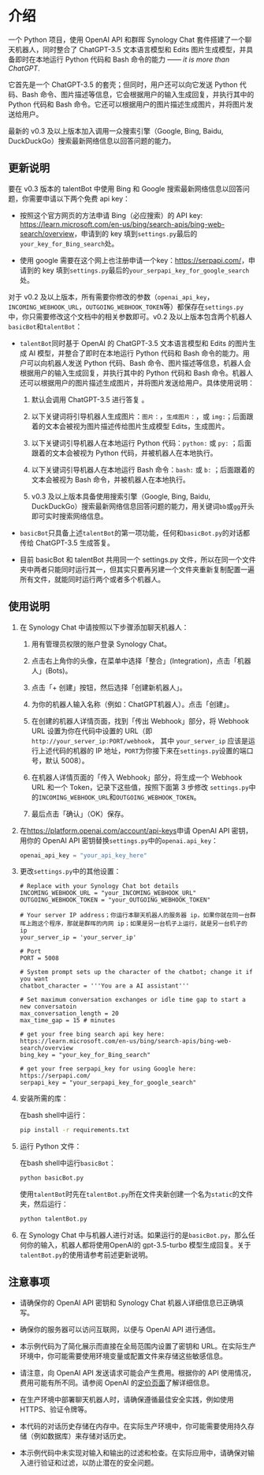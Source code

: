 

# 介绍

一个 Python 项目，使用 OpenAI API 和群晖 Synology Chat 套件搭建了一个聊天机器人，同时整合了 ChatGPT-3.5 文本语言模型和 Edits 图片生成模型，并具备即时在本地运行 Python 代码和 Bash 命令的能力 —— *it is more than ChatGPT*.

它首先是一个 ChatGPT-3.5 的套壳；但同时，用户还可以向它发送 Python 代码、Bash 命令、图片描述等信息，它会根据用户的输入生成回复，并执行其中的 Python 代码和 Bash 命令。它还可以根据用户的图片描述生成图片，并将图片发送给用户。

最新的 v0.3 及以上版本加入调用一众搜索引擎（Google, Bing, Baidu, DuckDuckGo）搜索最新网络信息以回答问题的能力。

## 更新说明

要在 v0.3 版本的 talentBot 中使用 Bing 和 Google 搜索最新网络信息以回答问题，你需要申请以下两个免费 api key：

- 按照这个官方网页的方法申请 Bing（必应搜索）的 API key: <https://learn.microsoft.com/en-us/bing/search-apis/bing-web-search/overview>，申请到的 key 填到`settings.py`最后的`your_key_for_Bing_search`处。

- 使用 google 需要在这个网上也注册申请一个key：<https://serpapi.com/>，申请到的 key 填到`settings.py`最后的`your_serpapi_key_for_google_search`处。

对于 v0.2 及以上版本，所有需要你修改的参数（`openai_api_key`，`INCOMING_WEBHOOK_URL`，`OUTGOING_WEBHOOK_TOKEN`等）都保存在`settings.py`中，你只需要修改这个文档中的相关参数即可。v0.2 及以上版本包含两个机器人`basicBot`和`talentBot`：
    
- `talentBot`同时基于 OpenAI 的 ChatGPT-3.5 文本语言模型和 Edits 的图片生成 AI 模型，并整合了即时在本地运行 Python 代码和 Bash 命令的能力。用户可以向机器人发送 Python 代码、Bash 命令、图片描述等信息，机器人会根据用户的输入生成回复，并执行其中的 Python 代码和 Bash 命令。机器人还可以根据用户的图片描述生成图片，并将图片发送给用户。具体使用说明：

    1. 默认会调用 ChatGPT-3.5 进行答复 。

    2. 以下关键词将引导机器人生成图片：`图片：`，`生成图片：`，或 `img:`；后面跟着的文本会被视为图片描述传给图片生成模型 Edits，生成图片。

    3. 以下关键词引导机器人在本地运行 Python 代码：`python:` 或 `py:` ；后面跟着的文本会被视为 Python 代码，并被机器人在本地执行。

    4. 以下关键词引导机器人在本地运行 Bash 命令：`bash:` 或 `b:` ；后面跟着的文本会被视为 Bash 命令，并被机器人在本地执行。
    
    5. v0.3 及以上版本具备使用搜索引擎（Google, Bing, Baidu, DuckDuckGo）搜索最新网络信息回答问题的能力，用关键词`bb`或`gg`开头即可实时搜索网络信息。


- `basicBot`只具备上述`talentBot`的第一项功能，任何和`basicBot.py`的对话都传给 ChatGPT-3.5 生成答复。

- 目前 basicBot 和 talentBot 共用同一个 settings.py 文件，所以在同一个文件夹中两者只能同时运行其一，但其实只要再另建一个文件夹重新复制配置一遍所有文件，就能同时运行两个或者多个机器人。
    

使用说明
----

1.  在 Synology Chat 中请按照以下步骤添加聊天机器人：

    1. 用有管理员权限的账户登录 Synology Chat。

    2. 点击右上角你的头像，在菜单中选择「整合」(Integration)，点击「机器人」(Bots)。

    3. 点击「+ 创建」按钮，然后选择「创建新机器人」。

    4. 为你的机器人输入名称（例如：ChatGPT机器人）。点击「创建」。

    5. 在创建的机器人详情页面，找到「传出 Webhook」部分，将 Webhook URL 设置为你在代码中设置的 URL（即 `http://your_server_ip:PORT/webhook`， 其中 `your_server_ip` 应该是运行上述代码的机器的 IP 地址，`PORT`为你接下来在`settings.py`设置的端口号，默认 5008）。

    6. 在机器人详情页面的「传入 Webhook」部分，将生成一个 Webhook URL 和一个 Token，记录下这些值，按照下面第 3 步修改 `settings.py`中的`INCOMING_WEBHOOK_URL`和`OUTGOING_WEBHOOK_TOKEN`。
    
    7. 最后点击「确认」（OK）保存。

2. 在<https://platform.openai.com/account/api-keys>申请 OpenAI API 密钥，用你的 OpenAI API 密钥替换`settings.py`中的`openai.api_key`：
    

    ```python
    openai_api_key = "your_api_key_here"
    ```
    
3. 更改`settings.py`中的其他设置：

    ```
    # Replace with your Synology Chat bot details
    INCOMING_WEBHOOK_URL = "your_INCOMING_WEBHOOK_URL"
    OUTGOING_WEBHOOK_TOKEN = "your_OUTGOING_WEBHOOK_TOKEN"

    # Your server IP address；你运行本聊天机器人的服务器 ip，如果你就在同一台群晖上跑这个程序，那就是群晖的内网 ip；如果是另一台机子上运行，就是另一台机子的 ip
    your_server_ip = 'your_server_ip'

    # Port
    PORT = 5008

    # System prompt sets up the character of the chatbot; change it if you want
    chatbot_character = '''You are a AI assistant'''

    # Set maximum conversation exchanges or idle time gap to start a new conversatoin
    max_conversation_length = 20 
    max_time_gap = 15 # minutes
    
    # get your free bing search api key here: https://learn.microsoft.com/en-us/bing/search-apis/bing-web-search/overview
    bing_key = "your_key_for_Bing_search" 
    
    # get your free serpapi_key for using Google here: https://serpapi.com/
    serpapi_key = "your_serpapi_key_for_google_search"
    
    ```
    
3.  安装所需的库：

    在bash shell中运行：
    
    ```bash
    pip install -r requirements.txt 
    ```

4.  运行 Python 文件：

    在bash shell中运行`basicBot`：

    ```bash
    python basicBot.py
    ```
    
    使用`talentBot`时先在`talentBot.py`所在文件夹新创建一个名为`static`的文件夹，然后运行：

    ```bash
    python talentBot.py
    ```
    

5. 在 Synology Chat 中与机器人进行对话。如果运行的是`basicBot.py`，那么任何你的输入，机器人都将使用OpenAI的 gpt-3.5-turbo 模型生成回复。关于`talentBot.py`的使用请参考前述更新说明。



注意事项
----

*   请确保你的 OpenAI API 密钥和 Synology Chat 机器人详细信息已正确填写。
    
*   确保你的服务器可以访问互联网，以便与 OpenAI API 进行通信。
    
*   本示例代码为了简化展示而直接在全局范围内设置了密钥和 URL。在实际生产环境中，你可能需要使用环境变量或配置文件来存储这些敏感信息。
    
*   请注意，向 OpenAI API 发送请求可能会产生费用。根据你的 API 使用情况，费用可能有所不同。请参阅 OpenAI 的[定价页面](https://openai.com/pricing)了解详细信息。
    
*   在生产环境中部署聊天机器人时，请确保遵循最佳安全实践，例如使用 HTTPS、验证令牌等。
    
*   本代码的对话历史存储在内存中。在实际生产环境中，你可能需要使用持久存储（例如数据库）来存储对话历史。
    
*   本示例代码中未实现对输入和输出的过滤和检查。在实际应用中，请确保对输入进行验证和过滤，以防止潜在的安全问题。
    


